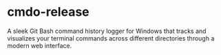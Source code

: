 # cmdo-release
A sleek Git Bash command history logger for Windows that tracks and visualizes your terminal commands across different directories through a modern web interface.
